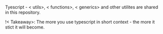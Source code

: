 <p>Tyescript - < utils>, < functions>, < generics> and other utilites are shared in this repository.</p>

<p>!< Takeaway>: The more you use typescript in short context - the more it stict it will become.
</p>
